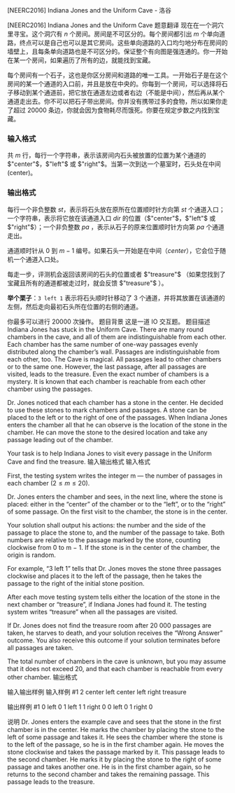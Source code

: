 



[NEERC2016] Indiana Jones and the Uniform Cave - 洛谷














[NEERC2016] Indiana Jones and the Uniform Cave
题意翻译
现在在一个洞穴里寻宝。这个洞穴有 $n$ 个房间。房间是不可区分的。每个房间都引出 $m$ 个单向道路，终点可以是自己也可以是其它房间。这些单向道路的入口均匀地分布在房间的墙壁上，且每条单向道路也是不可区分的。保证整个有向图是强连通的。你一开始在某一个房间，如果遍历了所有的边，就能找到宝藏。

每个房间有一个石子，这也是你区分房间和道路的唯一工具。一开始石子是在这个房间的某一个通道的入口前，并且是放在中央的。你每到一个房间，可以选择将石子移动到某个通道前，把它放在通道左边或者右边（不能是中间），然后再从某个通道走出去。你不可以把石子带出房间。你并没有携带过多的食物，所以如果你走了超过 $20000$ 条边，你就会因为食物耗尽而饿死。你要在规定步数之内找到宝藏。

### 输入格式

共 $m$ 行，每行一个字符串，表示该房间内石头被放置的位置为某个通道的 $"center"$，$"left"$ 或 $"right"$。当第一次到达一个墓室时，石头处在中间(center)。

### 输出格式

每行一个非负整数 $st$，表示将石头放在原所在位置顺时针方向第 $st$ 个通道入口；一个字符串，表示将它放在该通道入口 $dir$ 的位置（$"center"$，$"left"$ 或 $"right"$）；一个非负整数 $pa$ ，表示从石子的原来位置顺时针方向第 $pa$ 个通道走出。

通道顺时针从 $0$ 到 $m−1$ 编号。如果石头一开始是在中间（$center$），它会位于随机一个通道入口处。

每走一步，评测机会返回该房间的石头的位置或者 $"treasure"$ （如果您找到了宝藏且所有的通道都被走过时，就会反馈 $"treasure"$ ）。

**举个栗子**：`3 left 1` 表示将石头顺时针移动了 $3$ 个通道，并将其放置在该通道的左侧，然后走向最初石头所在位置的右侧的通道。

你最多可以进行 $20000$ 次操作。
题目背景
这是一道 IO 交互题。
题目描述
Indiana Jones has stuck in the Uniform Cave. There are many round chambers in the cave, and all of them are indistinguishable from each other. Each chamber has the same number of one-way passages evenly distributed along the chamber’s wall. Passages are indistinguishable from each other, too. The Cave is magical. All passages lead to other chambers or to the same one. However, the last passage, after all passages are visited, leads to the treasure. Even the exact number of chambers is a mystery. It is known that each chamber is reachable from each other chamber using the passages.

Dr. Jones noticed that each chamber has a stone in the center. He decided to use these stones to mark chambers and passages. A stone can be placed to the left or to the right of one of the passages. When Indiana Jones enters the chamber all that he can observe is the location of the stone in the chamber. He can move the stone to the desired location and take any passage leading out of the chamber.

Your task is to help Indiana Jones to visit every passage in the Uniform Cave and find the treasure.
输入输出格式
输入格式

First, the testing system writes the integer m — the number of passages in each chamber ($2 \leq m \le 20$).

Dr. Jones enters the chamber and sees, in the next line, where the stone is placed: either in the “center” of the chamber or to the “left”, or to the “right” of some passage. On the first visit to the chamber, the stone is in the center.

Your solution shall output his actions: the number and the side of the passage to place the stone to, and the number of the passage to take. Both numbers are relative to the passage marked by the stone, counting clockwise from 0 to m − 1. If the stone is in the center of the chamber, the origin is random.

For example, “3 left 1” tells that Dr. Jones moves the stone three passages clockwise and places it to the left of the passage, then he takes the passage to the right of the initial stone position.

After each move testing system tells either the location of the stone in the next chamber or “treasure”, if Indiana Jones had found it. The testing system writes “treasure” when all the passages are visited.

If Dr. Jones does not find the treasure room after 20 000 passages are taken, he starves to death, and your solution receives the “Wrong Answer” outcome. You also receive this outcome if your solution terminates before all passages are taken.

The total number of chambers in the cave is unknown, but you may assume that it does not exceed 20, and that each chamber is reachable from every other chamber.
输出格式


输入输出样例
输入样例 #1
2
center
left
center
left
right
treasure

输出样例 #1
0 left 0
1 left 1
1 right 0
0 left 0
1 right 0

说明
Dr. Jones enters the example cave and sees that the stone in the first chamber is in the center. He marks the chamber by placing the stone to the left of some passage and takes it. He sees the chamber where the stone is to the left of the passage, so he is in the first chamber again. He moves the stone clockwise and takes the passage marked by it. This passage leads to the second chamber. He marks it by placing the stone to the right of some passage and takes another one. He is in the first chamber again, so he returns to the second chamber and takes the remaining passage. This passage leads to the treasure.






